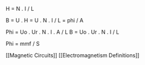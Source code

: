 H = N . I / L

B = U . H = U . N . I / L = phi / A

Phi = Uo . Ur . N . I . A / L
B = Uo . Ur . N . I / L

Phi = mmf / S

[[Magnetic Circuits]]
[[Electromagnetism Definitions]]